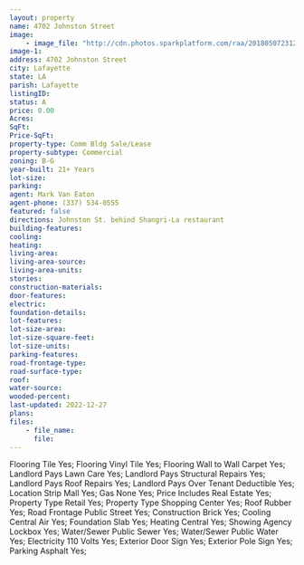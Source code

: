 ```yaml
---
layout: property
name: 4702 Johnston Street
image:
    - image_file: "http://cdn.photos.sparkplatform.com/raa/20180507231222872038000000.jpg"
image-1:
address: 4702 Johnston Street
city: Lafayette
state: LA
parish: Lafayette
listingID: 
status: A
price: 0.00
Acres: 
SqFt: 
Price-SqFt: 
property-type: Comm Bldg Sale/Lease
property-subtype: Commercial
zoning: B-G
year-built: 21+ Years
lot-size: 
parking: 
agent: Mark Van Eaton
agent-phone: (337) 534-0555
featured: false
directions: Johnston St. behind Shangri-La restaurant
building-features: 
cooling: 
heating: 
living-area: 
living-area-source: 
living-area-units: 
stories: 
construction-materials: 
door-features: 
electric: 
foundation-details: 
lot-features: 
lot-size-area: 
lot-size-square-feet: 
lot-size-units: 
parking-features: 
road-frontage-type: 
road-surface-type: 
roof: 
water-source: 
wooded-percent: 
last-updated: 2022-12-27
plans: 
files:
    - file_name:
      file:
---
```

Flooring	Tile	Yes;
Flooring	Vinyl Tile	Yes;
Flooring	Wall to Wall Carpet	Yes;
Landlord Pays	Lawn Care	Yes;
Landlord Pays	Structural Repairs	Yes;
Landlord Pays	Roof Repairs	Yes;
Landlord Pays	Over Tenant Deductible	Yes;
Location	Strip Mall	Yes;
Gas	None	Yes;
Price Includes	Real Estate	Yes;
Property Type	Retail	Yes;
Property Type	Shopping Center	Yes;
Roof	Rubber	Yes;
Road Frontage	Public Street	Yes;
Construction	Brick	Yes;
Cooling	Central Air	Yes;
Foundation	Slab	Yes;
Heating	Central	Yes;
Showing	Agency Lockbox	Yes;
Water/Sewer	Public Sewer	Yes;
Water/Sewer	Public Water	Yes;
Electricity	110 Volts	Yes;
Exterior	Door Sign	Yes;
Exterior	Pole Sign	Yes;
Parking	Asphalt	Yes;

